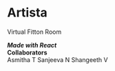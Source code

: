 # Artista
 Virtual Fitton Room

<b><i>Made with React</i></b><br>
<b>Collaborators </b><br>
Asmitha T
Sanjeeva N
Shangeeth V